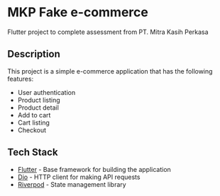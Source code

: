 # MKP Fake e-commerce

Flutter project to complete assessment from PT. Mitra Kasih Perkasa

## Description

This project is a simple e-commerce application that has the following features:

- User authentication
- Product listing
- Product detail
- Add to cart
- Cart listing
- Checkout

## Tech Stack

- [Flutter](https://flutter.dev/) - Base framework for building the application
- [Dio](https://pub.dev/packages/dio) - HTTP client for making API requests
- [Riverpod](https://pub.dev/packages/riverpod) - State management library
